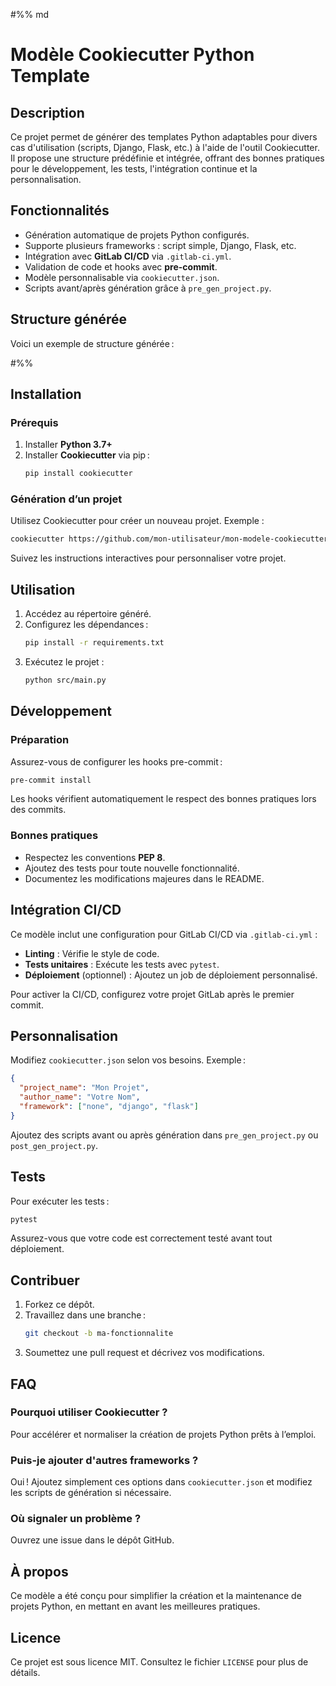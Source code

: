 #%% md
# Modèle Cookiecutter Python Template

## Description
Ce projet permet de générer des templates Python adaptables pour divers cas d'utilisation (scripts, Django, Flask, etc.) à l'aide de l'outil Cookiecutter. Il propose une structure prédéfinie et intégrée, offrant des bonnes pratiques pour le développement, les tests, l'intégration continue et la personnalisation.

## Fonctionnalités
- Génération automatique de projets Python configurés.
- Supporte plusieurs frameworks : script simple, Django, Flask, etc.
- Intégration avec **GitLab CI/CD** via `.gitlab-ci.yml`.
- Validation de code et hooks avec **pre-commit**.
- Modèle personnalisable via `cookiecutter.json`.
- Scripts avant/après génération grâce à `pre_gen_project.py`.

## Structure générée
Voici un exemple de structure générée :

#%%

## Installation
### Prérequis
1. Installer **Python 3.7+**
2. Installer **Cookiecutter** via pip :
   ```bash
   pip install cookiecutter
   ```

### Génération d’un projet
Utilisez Cookiecutter pour créer un nouveau projet. Exemple :
```bash
cookiecutter https://github.com/mon-utilisateur/mon-modele-cookiecutter.git
```

Suivez les instructions interactives pour personnaliser votre projet.

## Utilisation
1. Accédez au répertoire généré.
2. Configurez les dépendances :
   ```bash
   pip install -r requirements.txt
   ```
3. Exécutez le projet :
   ```bash
   python src/main.py
   ```

## Développement
### Préparation
Assurez-vous de configurer les hooks pre-commit :
```bash
pre-commit install
```
Les hooks vérifient automatiquement le respect des bonnes pratiques lors des commits.

### Bonnes pratiques
- Respectez les conventions **PEP 8**.
- Ajoutez des tests pour toute nouvelle fonctionnalité.
- Documentez les modifications majeures dans le README.

## Intégration CI/CD
Ce modèle inclut une configuration pour GitLab CI/CD via `.gitlab-ci.yml` :
- **Linting** : Vérifie le style de code.
- **Tests unitaires** : Exécute les tests avec `pytest`.
- **Déploiement** (optionnel) : Ajoutez un job de déploiement personnalisé.

Pour activer la CI/CD, configurez votre projet GitLab après le premier commit.

## Personnalisation
Modifiez `cookiecutter.json` selon vos besoins. Exemple :

```json
{
  "project_name": "Mon Projet",
  "author_name": "Votre Nom",
  "framework": ["none", "django", "flask"]
}
```

Ajoutez des scripts avant ou après génération dans `pre_gen_project.py` ou `post_gen_project.py`.

## Tests
Pour exécuter les tests :
```bash
pytest
```
Assurez-vous que votre code est correctement testé avant tout déploiement.

## Contribuer
1. Forkez ce dépôt.
2. Travaillez dans une branche :
   ```bash
   git checkout -b ma-fonctionnalite
   ```
3. Soumettez une pull request et décrivez vos modifications.

## FAQ
### Pourquoi utiliser Cookiecutter ?
Pour accélérer et normaliser la création de projets Python prêts à l’emploi.

### Puis-je ajouter d'autres frameworks ?
Oui ! Ajoutez simplement ces options dans `cookiecutter.json` et modifiez les scripts de génération si nécessaire.

### Où signaler un problème ?
Ouvrez une issue dans le dépôt GitHub.

## À propos
Ce modèle a été conçu pour simplifier la création et la maintenance de projets Python, en mettant en avant les meilleures pratiques.

## Licence
Ce projet est sous licence MIT. Consultez le fichier `LICENSE` pour plus de détails.